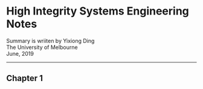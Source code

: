 # High Integrity Systems Engineering Notes

Summary is wriiten by Yixiong Ding  
The University of Melbourne  
June, 2019   
_ _ _

## Chapter 1
